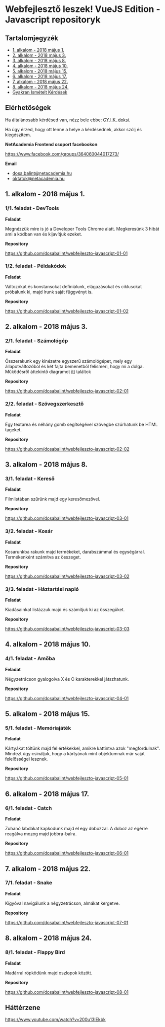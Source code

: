 # Webfejlesztő leszek! VueJS Edition - Javascript repositoryk

## Tartalomjegyzék

* [1. alkalom - 2018 május 1.](#1-alkalom---2018-május-1)
* [2. alkalom - 2018 május 3.](#2-alkalom---2018-május-3)
* [3. alkalom - 2018 május 8.](#3-alkalom---2018-május-8)
* [4. alkalom - 2018 május 10.](#4-alkalom---2018-május-10)
* [5. alkalom - 2018 május 15.](#5-alkalom---2018-május-15)
* [6. alkalom - 2018 május 17.](#6-alkalom---2018-május-17)
* [7. alkalom - 2018 május 22.](#7-alkalom---2018-május-22)
* [8. alkalom - 2018 május 24.](#8-alkalom---2018-május-24)
* [Gyakran Ismételt Kérdések](gyik.md)

## Elérhetőségek

Ha általánosabb kérdésed van, nézz bele ebbe: [GY.I.K. doksi](gyik.md).

Ha úgy érzed, hogy ott lenne a helye a kérdésednek, akkor szólj és kiegészítem.

**NetAcademia Frontend csoport facebookon**

https://www.facebook.com/groups/364060044017273/

**Email**

* dosa.balint@netacademia.hu
* oktatok@netacademia.hu

## 1. alkalom - 2018 május 1.

### 1/1. feladat - DevTools

**Feladat**

Megnézzük mire is jó a Developer Tools Chrome alatt. Megkeresünk 3 hibát ami a kódban van és kijavítjuk ezeket.

**Repository**

https://github.com/dosabalint/webfejleszto-javascript-01-01

### 1/2. feladat - Példakódok

**Feladat**

Változókat és konstansokat definiálunk, elágazásokat és ciklusokat próbálunk ki, majd írunk saját függvényt is.

**Repository**

https://github.com/dosabalint/webfejleszto-javascript-01-02

## 2. alkalom - 2018 május 3.

### 2/1. feladat - Számológép

**Feladat**

Összerakunk egy kinézetre egyszerű számológépet, mely egy állapotváltozóból és két fajta bemenetből felismeri, hogy mi a dolga. Működésről áttekintő diagramot [itt](https://github.com/dosabalint/webfejleszto-javascript-02-01/blob/master/diagram.txt) találtok

**Repository**

https://github.com/dosabalint/webfejleszto-javascript-02-01

### 2/2. feladat - Szövegszerkesztő

**Feladat**

Egy textarea és néhány gomb segítségével szövegbe szúrhatunk be HTML tageket.

**Repository**

https://github.com/dosabalint/webfejleszto-javascript-02-02

## 3. alkalom - 2018 május 8.

### 3/1. feladat - Kereső

**Feladat**

Filmlistában szűrünk majd egy keresőmezővel.

**Repository**

https://github.com/dosabalint/webfejleszto-javascript-03-01

### 3/2. feladat - Kosár

**Feladat**

Kosarunkba rakunk majd termékeket, darabszámmal és egységárral. Termékenként számítva az összeget.

**Repository**

https://github.com/dosabalint/webfejleszto-javascript-03-02

### 3/3. feladat - Háztartási napló

**Feladat**

Kiadásainkat listázzuk majd és számítjuk ki az összegüket.

**Repository**

https://github.com/dosabalint/webfejleszto-javascript-03-03

## 4. alkalom - 2018 május 10.

### 4/1. feladat - Amőba

**Feladat**

Négyzetrácson gyalogolva X és O karakterekkel játszhatunk.

**Repository**

https://github.com/dosabalint/webfejleszto-javascript-04-01

## 5. alkalom - 2018 május 15.

### 5/1. feladat - Memóriajáték

**Feladat**

Kártyákat töltünk majd fel értékekkel, amikre kattintva azok "megfordulnak".
Mindezt úgy csináljuk, hogy a kártyának mint objektumnak már saját felelősségei lesznek.

**Repository**

https://github.com/dosabalint/webfejleszto-javascript-05-01

## 6. alkalom - 2018 május 17.

### 6/1. feladat - Catch

**Feladat**

Zuhanó labdákat kapkodunk majd el egy dobozzal. A doboz az egérre reagálva mozog majd jobbra-balra.

**Repository**

https://github.com/dosabalint/webfejleszto-javascript-06-01

## 7. alkalom - 2018 május 22.

### 7/1. feladat - Snake

**Feladat**

Kígyóval navigálunk a négyzetrácson, almákat kergetve.

**Repository**

https://github.com/dosabalint/webfejleszto-javascript-07-01

## 8. alkalom - 2018 május 24.

### 8/1. feladat - Flappy Bird

**Feladat**

Madárral röpködünk majd oszlopok között.

**Repository**

https://github.com/dosabalint/webfejleszto-javascript-08-01

## Háttérzene

https://www.youtube.com/watch?v=200u13IEkbk
